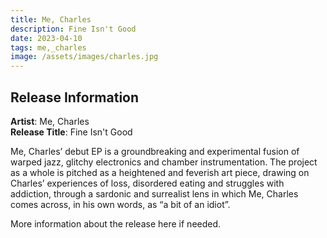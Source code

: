 ```yaml
---
title: Me, Charles
description: Fine Isn't Good
date: 2023-04-10
tags: me,_charles
image: /assets/images/charles.jpg
---
```


## Release Information

**Artist**: Me, Charles  
**Release Title**: Fine Isn't Good

Me, Charles’ debut EP is a groundbreaking and experimental fusion of warped jazz, glitchy electronics and chamber instrumentation. The project as a whole is pitched as a heightened and feverish art piece, drawing on Charles’ experiences of loss, disordered eating and struggles with addiction, through a sardonic and surrealist lens in which Me, Charles comes across, in his own words, as “a bit of an idiot”.

More information about the release here if needed.
